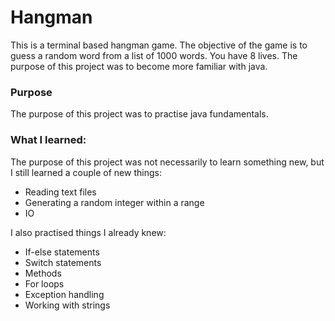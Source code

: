 # Hangman

This is a terminal based hangman game.
The objective of the game is to guess a random word from a list of 1000 words.
You have 8 lives.
The purpose of this project was to become more familiar with java.

### Purpose
The purpose of this project was to practise java fundamentals.

### What I learned:
The purpose of this project was not necessarily to learn something new, but I still learned a couple of new things:
 - Reading text files
 - Generating a random integer within a range
 - IO
 
I also practised things I already knew:
- If-else statements
- Switch statements
- Methods
- For loops
- Exception handling
- Working with strings

